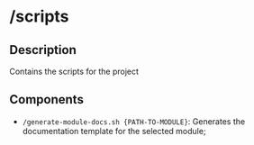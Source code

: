 # /scripts

## Description
Contains the scripts for the project

## Components
- `/generate-module-docs.sh {PATH-TO-MODULE}`: Generates the documentation template for the selected module;